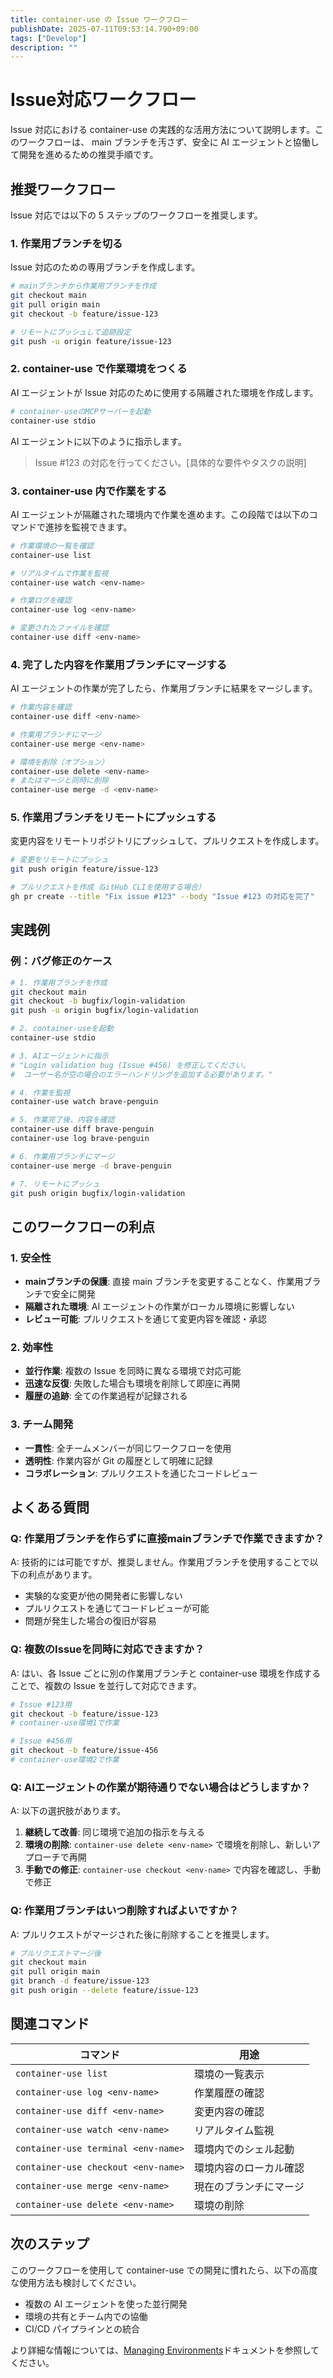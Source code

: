 ```yaml
---
title: container-use の Issue ワークフロー
publishDate: 2025-07-11T09:53:14.790+09:00
tags: ["Develop"]
description: ""
---
```


# Issue対応ワークフロー

Issue 対応における container-use の実践的な活用方法について説明します。このワークフローは、 main ブランチを汚さず、安全に AI エージェントと協働して開発を進めるための推奨手順です。

## 推奨ワークフロー

Issue 対応では以下の 5 ステップのワークフローを推奨します。

### 1. 作業用ブランチを切る

Issue 対応のための専用ブランチを作成します。

```bash
# mainブランチから作業用ブランチを作成
git checkout main
git pull origin main
git checkout -b feature/issue-123

# リモートにプッシュして追跡設定
git push -u origin feature/issue-123
```

### 2. container-use で作業環境をつくる

AI エージェントが Issue 対応のために使用する隔離された環境を作成します。

```bash
# container-useのMCPサーバーを起動
container-use stdio
```

AI エージェントに以下のように指示します。

> Issue #123 の対応を行ってください。[具体的な要件やタスクの説明]

### 3. container-use 内で作業をする

AI エージェントが隔離された環境内で作業を進めます。この段階では以下のコマンドで進捗を監視できます。

```bash
# 作業環境の一覧を確認
container-use list

# リアルタイムで作業を監視
container-use watch <env-name>

# 作業ログを確認
container-use log <env-name>

# 変更されたファイルを確認
container-use diff <env-name>
```

### 4. 完了した内容を作業用ブランチにマージする

AI エージェントの作業が完了したら、作業用ブランチに結果をマージします。

```bash
# 作業内容を確認
container-use diff <env-name>

# 作業用ブランチにマージ
container-use merge <env-name>

# 環境を削除（オプション）
container-use delete <env-name>
# またはマージと同時に削除
container-use merge -d <env-name>
```

### 5. 作業用ブランチをリモートにプッシュする

変更内容をリモートリポジトリにプッシュして、プルリクエストを作成します。

```bash
# 変更をリモートにプッシュ
git push origin feature/issue-123

# プルリクエストを作成（GitHub CLIを使用する場合）
gh pr create --title "Fix issue #123" --body "Issue #123 の対応を完了"
```

## 実践例

### 例：バグ修正のケース

```bash
# 1. 作業用ブランチを作成
git checkout main
git checkout -b bugfix/login-validation
git push -u origin bugfix/login-validation

# 2. container-useを起動
container-use stdio

# 3. AIエージェントに指示
# "Login validation bug (Issue #456) を修正してください。
#  ユーザー名が空の場合のエラーハンドリングを追加する必要があります。"

# 4. 作業を監視
container-use watch brave-penguin

# 5. 作業完了後、内容を確認
container-use diff brave-penguin
container-use log brave-penguin

# 6. 作業用ブランチにマージ
container-use merge -d brave-penguin

# 7. リモートにプッシュ
git push origin bugfix/login-validation
```

## このワークフローの利点

### 1. 安全性

- **mainブランチの保護**: 直接 main ブランチを変更することなく、作業用ブランチで安全に開発
- **隔離された環境**: AI エージェントの作業がローカル環境に影響しない
- **レビュー可能**: プルリクエストを通じて変更内容を確認・承認

### 2. 効率性

- **並行作業**: 複数の Issue を同時に異なる環境で対応可能
- **迅速な反復**: 失敗した場合も環境を削除して即座に再開
- **履歴の追跡**: 全ての作業過程が記録される

### 3. チーム開発

- **一貫性**: 全チームメンバーが同じワークフローを使用
- **透明性**: 作業内容が Git の履歴として明確に記録
- **コラボレーション**: プルリクエストを通じたコードレビュー

## よくある質問

### Q: 作業用ブランチを作らずに直接mainブランチで作業できますか？

A: 技術的には可能ですが、推奨しません。作業用ブランチを使用することで以下の利点があります。

- 実験的な変更が他の開発者に影響しない
- プルリクエストを通じてコードレビューが可能
- 問題が発生した場合の復旧が容易

### Q: 複数のIssueを同時に対応できますか？

A: はい、各 Issue ごとに別の作業用ブランチと container-use 環境を作成することで、複数の Issue を並行して対応できます。

```bash
# Issue #123用
git checkout -b feature/issue-123
# container-use環境1で作業

# Issue #456用
git checkout -b feature/issue-456
# container-use環境2で作業
```

### Q: AIエージェントの作業が期待通りでない場合はどうしますか？

A: 以下の選択肢があります。

1. **継続して改善**: 同じ環境で追加の指示を与える
2. **環境の削除**: `container-use delete <env-name>` で環境を削除し、新しいアプローチで再開
3. **手動での修正**: `container-use checkout <env-name>` で内容を確認し、手動で修正

### Q: 作業用ブランチはいつ削除すればよいですか？

A: プルリクエストがマージされた後に削除することを推奨します。

```bash
# プルリクエストマージ後
git checkout main
git pull origin main
git branch -d feature/issue-123
git push origin --delete feature/issue-123
```

## 関連コマンド

| コマンド                            | 用途                   |
| ----------------------------------- | ---------------------- |
| `container-use list`                | 環境の一覧表示         |
| `container-use log <env-name>`      | 作業履歴の確認         |
| `container-use diff <env-name>`     | 変更内容の確認         |
| `container-use watch <env-name>`    | リアルタイム監視       |
| `container-use terminal <env-name>` | 環境内でのシェル起動   |
| `container-use checkout <env-name>` | 環境内容のローカル確認 |
| `container-use merge <env-name>`    | 現在のブランチにマージ |
| `container-use delete <env-name>`   | 環境の削除             |

## 次のステップ

このワークフローを使用して container-use での開発に慣れたら、以下の高度な使用方法も検討してください。

- 複数の AI エージェントを使った並行開発
- 環境の共有とチーム内での協働
- CI/CD パイプラインとの統合

より詳細な情報については、[Managing Environments](managing-environments.mdx)ドキュメントを参照してください。
